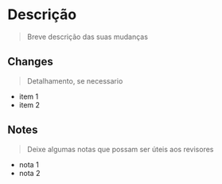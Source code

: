 # Descrição

> Breve descrição das suas mudanças

## Changes

> Detalhamento, se necessario

- item 1
- item 2

## Notes

> Deixe algumas notas que possam ser úteis aos revisores

- nota 1
- nota 2
